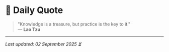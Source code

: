 # 📜 Daily Quote

> "Knowledge is a treasure, but practice is the key to it."  
> — **Lao Tzu**

---

_Last updated: 02 September 2025 ⏳_
